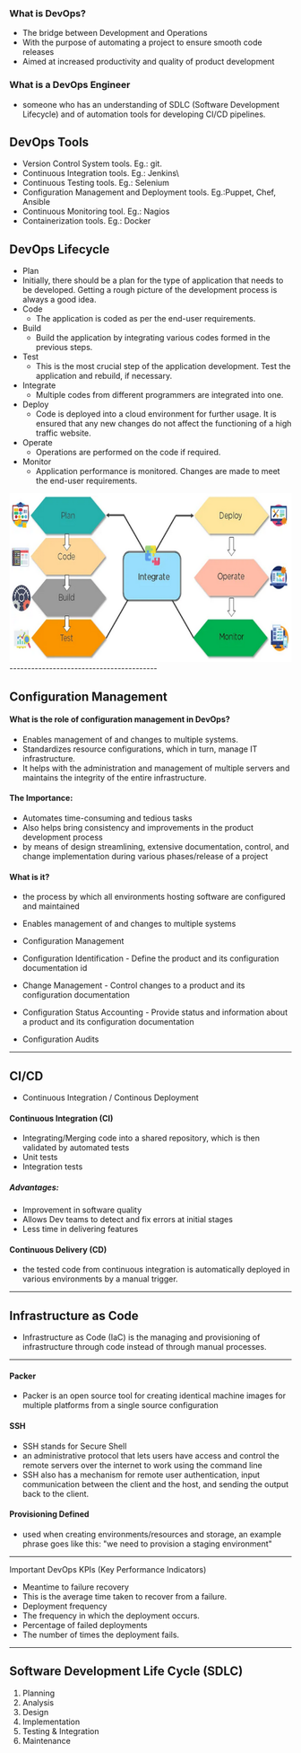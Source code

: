 ### What is DevOps?

 - The bridge between Development and Operations
 - With the purpose of automating a project to ensure smooth code releases
 - Aimed at increased productivity and quality of product development

### What is a DevOps Engineer

-  someone who has an understanding of SDLC (Software Development Lifecycle) and of automation tools for developing CI/CD pipelines.

## DevOps Tools

-  Version Control System tools. Eg.: git.
-  Continuous Integration tools. Eg.: Jenkins\
-  Continuous Testing tools. Eg.: Selenium
-  Configuration Management and Deployment tools. Eg.:Puppet, Chef, Ansible
-  Continuous Monitoring tool. Eg.: Nagios
-  Containerization tools. Eg.: Docker

## DevOps Lifecycle
-  Plan 
  -  Initially, there should be a plan for the type of application that needs to be developed. Getting a rough picture of the development process is always a good idea.
-  Code 
   -  The application is coded as per the end-user requirements. 
-  Build
   -  Build the application by integrating various codes formed in the previous steps.
-  Test
   -  This is the most crucial step of the application development. Test the application and rebuild, if necessary.
-  Integrate
   -  Multiple codes from different programmers are integrated into one.
-  Deploy
   -  Code is deployed into a cloud environment for further usage. It is ensured that any new changes do not affect the functioning of a high traffic website.
-  Operate
   -  Operations are performed on the code if required.
-  Monitor
   -  Application performance is monitored. Changes are made to meet the end-user requirements.

<img src="devOpsLifecycle.PNG" height="300">
-----------------------------------------

## Configuration Management

#### What is the role of configuration management in DevOps?

-  Enables management of and changes to multiple systems.
-  Standardizes resource configurations, which in turn, manage IT infrastructure.
-  It helps with the administration and management of multiple servers and maintains the integrity of the entire infrastructure.


#### The Importance:
-  Automates time-consuming and tedious tasks
-  Also helps bring consistency and improvements in the product development process
  -  by means of design streamlining, extensive documentation, control, and change implementation during various phases/release of a project

#### What is it?
-  the process by which all environments hosting software are configured and maintained
-  Enables management of and changes to multiple systems

-  Configuration Management
  -  Configuration Identification
    -  Define the product and its configuration documentation id
  -  Change Management
    -  Control changes to a product and its configuration documentation
  -  Configuration Status Accounting
    -  Provide status and information about a product and its configuration documentation
  
  -  Configuration Audits

---------------------

## CI/CD
-  Continuous Integration / Continous Deployment

#### Continuous Integration (CI)
-  Integrating/Merging code into a shared repository, which is then validated by automated tests
  - Unit tests
  - Integration tests 

##### Advantages:
-  Improvement in software quality
-  Allows Dev teams to detect and fix errors at initial stages
-  Less time in delivering features

#### Continuous Delivery (CD)
-  the tested code from continuous integration is automatically deployed in various environments by a manual trigger.

-----------------------

## Infrastructure as Code
-  Infrastructure as Code (IaC) is the managing and provisioning of infrastructure through code instead of through manual processes.

---------------------

#### Packer
-  Packer is an open source tool for creating identical machine images for multiple platforms from a single source configuration

#### SSH
-  SSH stands for Secure Shell
  -  an administrative protocol that lets users have access and control the remote servers over the internet to work using the command line
  -  SSH also has a mechanism for remote user authentication, input communication between the client and the host, and sending the output back to the client.


#### Provisioning Defined
-  used when creating environments/resources and storage, an example phrase goes like this: "we need to provision a staging environment"

---------------------------------------

Important DevOps KPIs (Key Performance Indicators)

-  Meantime to failure recovery
  -  This is the average time taken to recover from a failure.
-  Deployment frequency
  -  The frequency in which the deployment occurs. 
-  Percentage of failed deployments
  -  The number of times the deployment fails.

---------------------------------------

## Software Development Life Cycle (SDLC)

1. Planning
2. Analysis
3. Design
4. Implementation
5. Testing & Integration
6. Maintenance

